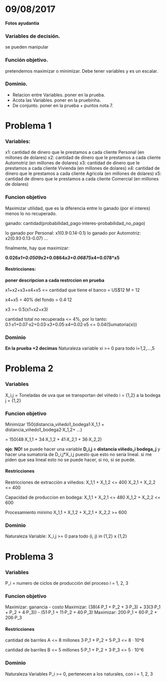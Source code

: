# 09/08/2017

**Fotos ayudantia**

### Variables de decisión.

se pueden manipular

### Función objetivo.

pretendemos maximizar o minimizar. Debe tener variables y es un escalar.

### Dominio.

- Relacion entre Variables. poner en la prueba.
- Acota las Variables. poner en la pruebinha.
- De conjunto. poner en la prueba + puntos nota 7.

# Problema 1

### Variables:

x1: cantidad de dinero que le prestamos a cada cliente Personal (en millones de dolares)
x2: cantidad de dinero que le prestamos a cada cliente Automotriz (en millones de dolares)
x3: cantidad de dinero que le prestamos a cada cliente Vivienda (en millones de dolares)
x4: cantidad de dinero que le prestamos a cada cliente Agricola (en millones de dolares)
x5: cantidad de dinero que le prestamos a cada cliente Comercial (en millones de dolares)

### Funcion objetivo

Maximizar utilidad, que es la diferencia entre lo ganado (por el interes) menos lo no recuperado.

ganado: cantidad(probabilidad_pago·interes-probabilidad_no_pago)

lo ganado por Personal: x1(0.9·0.14-0.1)
lo ganado por Automotriz: x2(0.93·0.13-0.07)
...

finalmente, hay que maximizar:

**0.026*x1+0.0509*x2+0.0864*x3+0.06875*x4+0.078*x5**

#### Restricciones:

**poner descripcion a cada restrccion en prueba**

x1+x2+x3+x4+x5 <= cantidad que tiene el banco = US$12 M = 12

x4+x5 = 40% del fondo = 0.4·12

x3 >= 0.5(x1+x2+x3)

cantidad total no recuperada <= 4%, por lo tanto:
0.1·x1+0.07·x2+0.03·x3+0.05·x4+0.02·x5 <= 0.04(Sumatoria(xi))

### Dominio
**En la prueba +2 decimas**
Naturaleza variable
xi >= 0 para todo i=1,2,...,5

# Problema 2

### Variables

X_i,j = Toneladas de uva que se transportan del viñedo i = {1,2} a la bodega j = {1,2}

### Funcion objetivo

Minimizar 150(distancia_viñedo1_bodega1·X_1,1 + distancia_viñedo1_bodega2·X_1,2+ ...)

= 150(48·X_1,1 + 34·X_1,2 + 41·X_2,1 + 36·X_2,2)

**ojo**: **NO!** se puede hacer una variable **D_i,j = distancia viñedo_i bodega_j** y hacer una sumatoria de D_i,j*X_i,j puesto que esto no seria lineal. si me piden que sea lineal esto no se puede hacer, si no, si se puede.

#### Restricciones

Restricciones de extracción a viñedos:
X_1,1 + X_1,2 <= 400
X_2,1 + X_2,2 <= 400

Capacidad de produccion en bodega:
X_1,1 + X_2,1 <= 480
X_1,2 + X_2,2 <= 600

Procesamiento minimo
X_1,1 + X_1,2 + X_2,1 + X_2,2 >= 600

### Dominio
Naturaleza Variable:
X_i,j >= 0 para todo (i, j) in {1,2} x {1,2}

# Problema 3

### Variables
P_i = numero de ciclos de producción del proceso i = 1, 2, 3

### Funcion objetivo

Maximizar: ganancia - costo
Maximizar: (38(4·P_1 + P_2 + 3·P_3) + 33(3·P_1 + P_2 + 4·P_3)) - (51·P_1 + 11·P_2 + 40·P_3)
Maximizar: 200·P_1 + 60·P_2 + 206·P_3

#### Restricciones

cantidad de barriles A <= 8 millones
3·P_1 + P_2 + 5·P_3 <= 8 · 10^6

cantidad de barriles B <= 5 millones
5·P_1 + P_2 + 3·P_3 <= 5 · 10^6

### Dominio
Naturaleza Variables
P_i >= 0, pertenecen a los naturales, con i = 1, 2, 3
